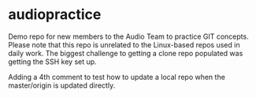 audiopractice
=============

Demo repo for new members to the Audio Team to practice GIT concepts.
Please note that this repo is unrelated to the Linux-based repos used in daily work.
The biggest challenge to getting a clone repo populated was getting the SSH key set up.

Adding a 4th comment to test how to update a local repo when the master/origin is updated directly.
